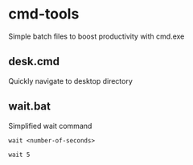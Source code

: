 # cmd-tools
Simple batch files to boost productivity with cmd.exe

## desk.cmd
Quickly navigate to desktop directory

## wait.bat
Simplified wait command

`wait <number-of-seconds>`

`wait 5`
